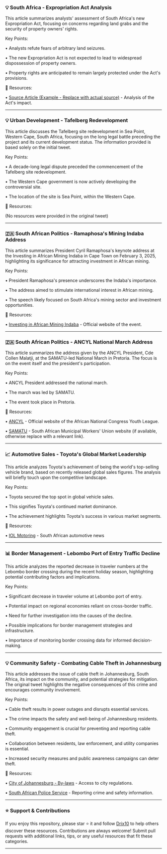 ### 💡 South Africa - Expropriation Act Analysis

This article summarizes analysts' assessment of South Africa's new Expropriation Act, focusing on concerns regarding land grabs and the security of property owners' rights.


Key Points:

• Analysts refute fears of arbitrary land seizures.


• The new Expropriation Act is not expected to lead to widespread dispossession of property owners.


• Property rights are anticipated to remain largely protected under the Act's provisions.



🔗 Resources:

• [Source Article (Example - Replace with actual source)](https://www.example.com/south-africa-expropriation-act) - Analysis of the Act's impact.

---

### 💡 Urban Development - Tafelberg Redevelopment

This article discusses the Tafelberg site redevelopment in Sea Point, Western Cape, South Africa, focusing on the long legal battle preceding the project and its current development status.  The information provided is based solely on the initial tweet.


Key Points:

•  A decade-long legal dispute preceded the commencement of the Tafelberg site redevelopment.


• The Western Cape government is now actively developing the controversial site.


• The location of the site is Sea Point, within the Western Cape.



🔗 Resources:

(No resources were provided in the original tweet)

---

### 🇿🇦 South African Politics - Ramaphosa's Mining Indaba Address

This article summarizes President Cyril Ramaphosa's keynote address at the Investing in African Mining Indaba in Cape Town on February 3, 2025, highlighting its significance for attracting investment in African mining.


Key Points:

• President Ramaphosa's presence underscores the Indaba's importance.


• The address aimed to stimulate international interest in African mining.


• The speech likely focused on South Africa's mining sector and investment opportunities.



🔗 Resources:

• [Investing in African Mining Indaba](https://www.miningindaba.com/) - Official website of the event.

---

### 🇿🇦 South African Politics - ANCYL National March Address

This article summarizes the address given by the ANCYL President, Cde Collen Malatji, at the SAMATU-led National March in Pretoria.  The focus is on the event itself and the president's participation.


Key Points:

• ANCYL President addressed the national march.


• The march was led by SAMATU.


• The event took place in Pretoria.



🔗 Resources:

• [ANCYL](https://www.ancyl.org.za/) - Official website of the African National Congress Youth League.

• [SAMATU](https://www.samatu.org.za/) -  South African Municipal Workers' Union website (if available, otherwise replace with a relevant link).

---

### 📈 Automotive Sales - Toyota's Global Market Leadership

This article analyzes Toyota's achievement of being the world's top-selling vehicle brand, based on recently released global sales figures.  The analysis will briefly touch upon the competitive landscape.

Key Points:

• Toyota secured the top spot in global vehicle sales.


• This signifies Toyota's continued market dominance.


• The achievement highlights Toyota's success in various market segments.


🔗 Resources:

• [IOL Motoring](https://www.iol.co.za/motoring) - South African automotive news

---

### 📊 Border Management - Lebombo Port of Entry Traffic Decline

This article analyzes the reported decrease in traveler numbers at the Lebombo border crossing during the recent holiday season, highlighting potential contributing factors and implications.

Key Points:

• Significant decrease in traveler volume at Lebombo port of entry.


• Potential impact on regional economies reliant on cross-border traffic.


• Need for further investigation into the causes of the decline.


• Possible implications for border management strategies and infrastructure.


• Importance of monitoring border crossing data for informed decision-making.

---

### 💡 Community Safety - Combating Cable Theft in Johannesburg

This article addresses the issue of cable theft in Johannesburg, South Africa, its impact on the community, and potential strategies for mitigation.  The original tweet highlights the negative consequences of this crime and encourages community involvement.


Key Points:

• Cable theft results in power outages and disrupts essential services.


• The crime impacts the safety and well-being of Johannesburg residents.


• Community engagement is crucial for preventing and reporting cable theft.


• Collaboration between residents, law enforcement, and utility companies is essential.


•  Increased security measures and public awareness campaigns can deter theft.


🔗 Resources:

• [City of Johannesburg - By-laws](https://www.joburg.org.za/) - Access to city regulations.

• [South African Police Service](https://www.saps.gov.za/) - Reporting crime and safety information.


---

### ⭐️ Support & Contributions

If you enjoy this repository, please star ⭐️ it and follow [Drix10](https://github.com/Drix10) to help others discover these resources. Contributions are always welcome! Submit pull requests with additional links, tips, or any useful resources that fit these categories.

---